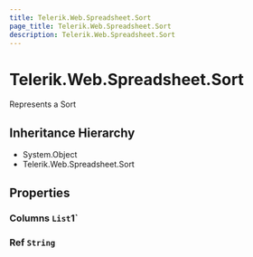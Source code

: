 ```yaml
---
title: Telerik.Web.Spreadsheet.Sort
page_title: Telerik.Web.Spreadsheet.Sort
description: Telerik.Web.Spreadsheet.Sort
---
```


# Telerik.Web.Spreadsheet.Sort

Represents a Sort

## Inheritance Hierarchy

* System.Object
* Telerik.Web.Spreadsheet.Sort

## Properties

###  Columns `List`1`

###  Ref `String`

